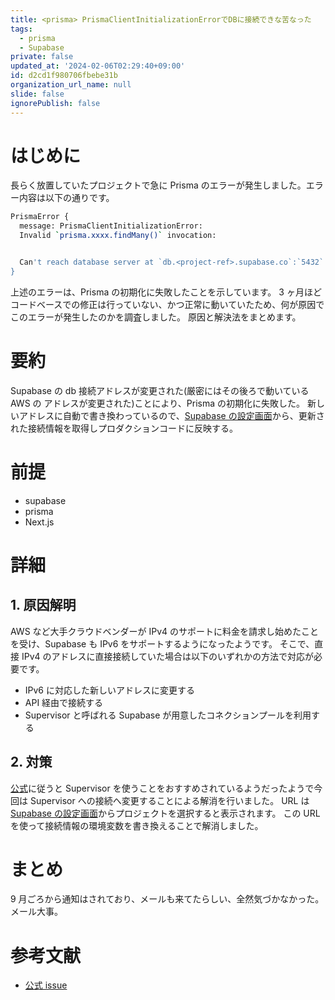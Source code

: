 ```yaml
---
title: <prisma> PrismaClientInitializationErrorでDBに接続できな苦なった
tags:
  - prisma
  - Supabase
private: false
updated_at: '2024-02-06T02:29:40+09:00'
id: d2cd1f980706fbebe31b
organization_url_name: null
slide: false
ignorePublish: false
---
```


# はじめに

長らく放置していたプロジェクトで急に Prisma のエラーが発生しました。エラー内容は以下の通りです。

```bash
PrismaError {
  message: PrismaClientInitializationError:
  Invalid `prisma.xxxx.findMany()` invocation:


  Can't reach database server at `db.<project-ref>.supabase.co`:`5432`
}
```

上述のエラーは、Prisma の初期化に失敗したことを示しています。
3 ヶ月ほどコードベースでの修正は行っていない、かつ正常に動いていたため、何が原因でこのエラーが発生したのかを調査しました。
原因と解決法をまとめます。

# 要約

Supabase の db 接続アドレスが変更された(厳密にはその後ろで動いている AWS の アドレスが変更された)ことにより、Prisma の初期化に失敗した。
新しいアドレスに自動で書き換わっているので、[Supabase の設定画面](https://supabase.com/dashboard/project/_/settings/database)から、更新された接続情報を取得しプロダクションコードに反映する。

# 前提

- supabase
- prisma
- Next.js

# 詳細

## 1. 原因解明

AWS など大手クラウドベンダーが IPv4 のサポートに料金を請求し始めたことを受け、Supabase も IPv6 をサポートするようになったようです。
そこで、直接 IPv4 のアドレスに直接接続していた場合は以下のいずれかの方法で対応が必要です。

- IPv6 に対応した新しいアドレスに変更する
- API 経由で接続する
- Supervisor と呼ばれる Supabase が用意したコネクションプールを利用する

## 2. 対策

[公式](https://github.com/orgs/supabase/discussions/17817)に従うと Supervisor を使うことをおすすめされているようだったようで今回は Supervisor への接続へ変更することによる解消を行いました。
URL は[Supabase の設定画面](https://supabase.com/dashboard/project/_/settings/database)からプロジェクトを選択すると表示されます。
この URL を使って接続情報の環境変数を書き換えることで解消しました。

# まとめ

9 月ごろから通知はされており、メールも来てたらしい、全然気づかなかった。
メール大事。

# 参考文献

- [公式 issue](https://github.com/orgs/supabase/discussions/17817)
